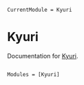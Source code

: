```@meta
CurrentModule = Kyuri
```

# Kyuri

Documentation for [Kyuri](https://github.com/AtelierArith/Kyuri.jl).

```@index
```

```@autodocs
Modules = [Kyuri]
```
